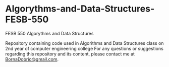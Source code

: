 # Algorythms-and-Data-Structures-FESB-550

FESB 550 Algorythms and Data Structures

Repository containing code used in Algorithms and Data Structures class on 2nd year of computer engineering college
For any questions or suggestions regarding this repository and its content, please contact me at BornaDobric@gmail.com.
